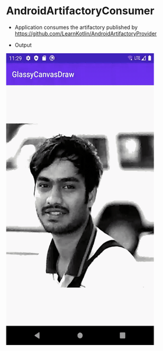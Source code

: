 # AndroidArtifactoryConsumer

- Application consumes the artifactory published by
https://github.com/LearnKotlin/AndroidArtifactoryProvider

- Output
<img src="https://github.com/LearnKotlin/GlassyCanvasDraw/blob/master/glassyView.gif" width="400" height="790">
